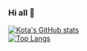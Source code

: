 ### Hi all 👋

[![Kota's GitHub stats](https://github-readme-stats.vercel.app/api?username=KotaMorikawa&theme=vue-dark&show_icons=true)](https://github.com/KotaMorikawa/github-readme-stats)  
[![Top Langs](https://github-readme-stats.vercel.app/api/top-langs/?username=KotaMorikawa&theme=vue-dark&show_icons=true&layout=compact)](https://github.com/KotaMorikawa/github-readme-stats)
